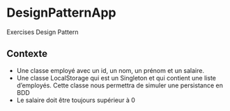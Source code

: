# DesignPatternApp
Exercises Design Pattern
## Contexte
- Une classe employé avec un id, un nom, un prénom et un salaire.
- Une classe LocalStorage qui est un Singleton et qui contient une liste d’employés. Cette classe nous permettra de simuler une persistance en BDD
- Le salaire doit être toujours supérieur à 0

